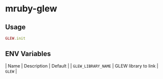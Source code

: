 # mruby-glew

## Usage
```ruby
GLEW.init
```

## ENV Variables
| Name                | Description          | Default |
| `GLEW_LIBRARY_NAME` | GLEW library to link | `GLEW`  |
